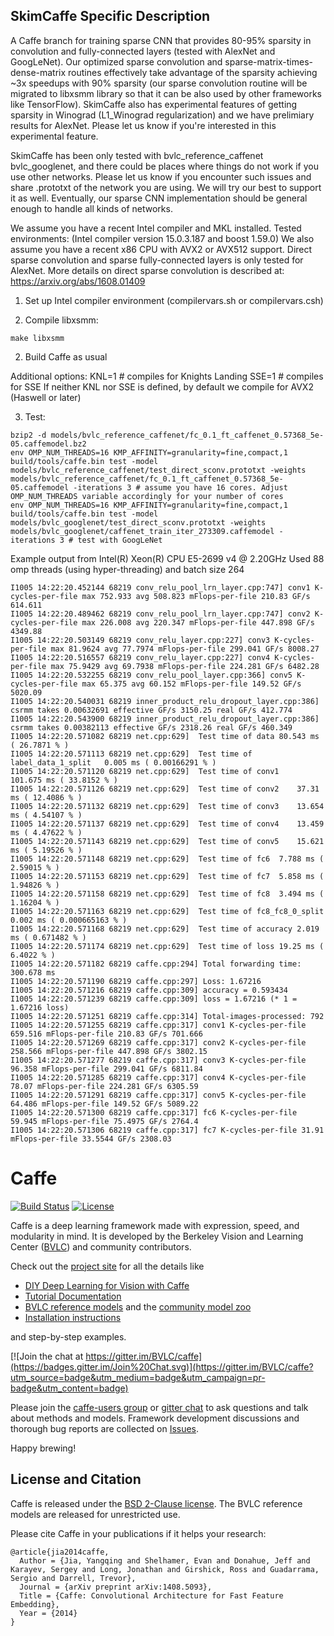 ## SkimCaffe Specific Description

A Caffe branch for training sparse CNN that provides 80-95% sparsity in
convolution and fully-connected layers (tested with AlexNet and GoogLeNet).
Our optimized sparse convolution and sparse-matrix-times-dense-matrix routines
effectively take advantage of the sparsity achieving ~3x speedups with 90%
sparsity (our sparse convolution routine will be migrated to libxsmm library so
that it can be also used by other frameworks like TensorFlow).
SkimCaffe also has experimental features of getting sparsity in Winograd
(L1_Winograd regularization) and we have prelimiary results for AlexNet.
Please let us know if you're interested in this experimental feature.

SkimCaffe has been only tested with bvlc_reference_caffenet bvlc_googlenet, and
there could be places where things do not work if you use other networks.
Please let us know if you encounter such issues and share .prototxt of the
network you are using.
We will try our best to support it as well.
Eventually, our sparse CNN implementation should be general enough to handle
all kinds of networks.

We assume you have a recent Intel compiler and MKL installed.
Tested environments: (Intel compiler version 15.0.3.187 and boost 1.59.0)
We also assume you have a recent x86 CPU with AVX2 or AVX512 support.
Direct sparse convolution and sparse fully-connected layers is only tested for AlexNet.
More details on direct sparse convolution is described at: https://arxiv.org/abs/1608.01409

1) Set up Intel compiler environment (compilervars.sh or compilervars.csh)

2) Compile libxsmm:

```
make libxsmm
```

2) Build Caffe as usual

Additional options:
KNL=1 # compiles for Knights Landing
SSE=1 # compiles for SSE
If neither KNL nor SSE is defined, by default we compile for AVX2 (Haswell or later)

3) Test:

```
bzip2 -d models/bvlc_reference_caffenet/fc_0.1_ft_caffenet_0.57368_5e-05.caffemodel.bz2
env OMP_NUM_THREADS=16 KMP_AFFINITY=granularity=fine,compact,1 build/tools/caffe.bin test -model models/bvlc_reference_caffenet/test_direct_sconv.prototxt -weights models/bvlc_reference_caffenet/fc_0.1_ft_caffenet_0.57368_5e-05.caffemodel -iterations 3 # assume you have 16 cores. Adjust OMP_NUM_THREADS variable accordingly for your number of cores
env OMP_NUM_THREADS=16 KMP_AFFINITY=granularity=fine,compact,1 build/tools/caffe.bin test -model models/bvlc_googlenet/test_direct_sconv.prototxt -weights models/bvlc_googlenet/caffenet_train_iter_273309.caffemodel -iterations 3 # test with GoogLeNet
```

Example output from Intel(R) Xeon(R) CPU E5-2699 v4 @ 2.20GHz
Used 88 omp threads (using hyper-threading) and batch size 264

```
I1005 14:22:20.452144 68219 conv_relu_pool_lrn_layer.cpp:747] conv1 K-cycles-per-file max 752.933 avg 508.823 mFlops-per-file 210.83 GF/s 614.611
I1005 14:22:20.489462 68219 conv_relu_pool_lrn_layer.cpp:747] conv2 K-cycles-per-file max 226.008 avg 220.347 mFlops-per-file 447.898 GF/s 4349.88
I1005 14:22:20.503149 68219 conv_relu_layer.cpp:227] conv3 K-cycles-per-file max 81.9624 avg 77.7974 mFlops-per-file 299.041 GF/s 8008.27
I1005 14:22:20.516557 68219 conv_relu_layer.cpp:227] conv4 K-cycles-per-file max 75.9429 avg 69.7938 mFlops-per-file 224.281 GF/s 6482.28
I1005 14:22:20.532255 68219 conv_relu_pool_layer.cpp:366] conv5 K-cycles-per-file max 65.375 avg 60.152 mFlops-per-file 149.52 GF/s 5020.09
I1005 14:22:20.540031 68219 inner_product_relu_dropout_layer.cpp:386] csrmm takes 0.00632691 effective GF/s 3150.25 real GF/s 412.774
I1005 14:22:20.543900 68219 inner_product_relu_dropout_layer.cpp:386] csrmm takes 0.00382113 effective GF/s 2318.26 real GF/s 460.349
I1005 14:22:20.571082 68219 net.cpp:629]  Test time of data	80.543 ms ( 26.7871 % )
I1005 14:22:20.571113 68219 net.cpp:629]  Test time of label_data_1_split	0.005 ms ( 0.00166291 % )
I1005 14:22:20.571120 68219 net.cpp:629]  Test time of conv1	101.675 ms ( 33.8152 % )
I1005 14:22:20.571126 68219 net.cpp:629]  Test time of conv2	37.31 ms ( 12.4086 % )
I1005 14:22:20.571132 68219 net.cpp:629]  Test time of conv3	13.654 ms ( 4.54107 % )
I1005 14:22:20.571137 68219 net.cpp:629]  Test time of conv4	13.459 ms ( 4.47622 % )
I1005 14:22:20.571143 68219 net.cpp:629]  Test time of conv5	15.621 ms ( 5.19526 % )
I1005 14:22:20.571148 68219 net.cpp:629]  Test time of fc6	7.788 ms ( 2.59015 % )
I1005 14:22:20.571153 68219 net.cpp:629]  Test time of fc7	5.858 ms ( 1.94826 % )
I1005 14:22:20.571158 68219 net.cpp:629]  Test time of fc8	3.494 ms ( 1.16204 % )
I1005 14:22:20.571163 68219 net.cpp:629]  Test time of fc8_fc8_0_split	0.002 ms ( 0.000665163 % )
I1005 14:22:20.571168 68219 net.cpp:629]  Test time of accuracy	2.019 ms ( 0.671482 % )
I1005 14:22:20.571174 68219 net.cpp:629]  Test time of loss	19.25 ms ( 6.4022 % )
I1005 14:22:20.571182 68219 caffe.cpp:294] Total forwarding time: 300.678 ms
I1005 14:22:20.571190 68219 caffe.cpp:297] Loss: 1.67216
I1005 14:22:20.571216 68219 caffe.cpp:309] accuracy = 0.593434
I1005 14:22:20.571239 68219 caffe.cpp:309] loss = 1.67216 (* 1 = 1.67216 loss)
I1005 14:22:20.571251 68219 caffe.cpp:314] Total-images-processed: 792
I1005 14:22:20.571255 68219 caffe.cpp:317] conv1 K-cycles-per-file 659.516 mFlops-per-file 210.83 GF/s 701.666
I1005 14:22:20.571269 68219 caffe.cpp:317] conv2 K-cycles-per-file 258.566 mFlops-per-file 447.898 GF/s 3802.15
I1005 14:22:20.571277 68219 caffe.cpp:317] conv3 K-cycles-per-file 96.358 mFlops-per-file 299.041 GF/s 6811.84
I1005 14:22:20.571285 68219 caffe.cpp:317] conv4 K-cycles-per-file 78.07 mFlops-per-file 224.281 GF/s 6305.59
I1005 14:22:20.571291 68219 caffe.cpp:317] conv5 K-cycles-per-file 64.486 mFlops-per-file 149.52 GF/s 5089.22
I1005 14:22:20.571300 68219 caffe.cpp:317] fc6 K-cycles-per-file 59.945 mFlops-per-file 75.4975 GF/s 2764.4
I1005 14:22:20.571306 68219 caffe.cpp:317] fc7 K-cycles-per-file 31.91 mFlops-per-file 33.5544 GF/s 2308.03
```

# Caffe

[![Build Status](https://travis-ci.org/BVLC/caffe.svg?branch=master)](https://travis-ci.org/BVLC/caffe)
[![License](https://img.shields.io/badge/license-BSD-blue.svg)](LICENSE)

Caffe is a deep learning framework made with expression, speed, and modularity in mind.
It is developed by the Berkeley Vision and Learning Center ([BVLC](http://bvlc.eecs.berkeley.edu)) and community contributors.

Check out the [project site](http://caffe.berkeleyvision.org) for all the details like

- [DIY Deep Learning for Vision with Caffe](https://docs.google.com/presentation/d/1UeKXVgRvvxg9OUdh_UiC5G71UMscNPlvArsWER41PsU/edit#slide=id.p)
- [Tutorial Documentation](http://caffe.berkeleyvision.org/tutorial/)
- [BVLC reference models](http://caffe.berkeleyvision.org/model_zoo.html) and the [community model zoo](https://github.com/BVLC/caffe/wiki/Model-Zoo)
- [Installation instructions](http://caffe.berkeleyvision.org/installation.html)

and step-by-step examples.

[![Join the chat at https://gitter.im/BVLC/caffe](https://badges.gitter.im/Join%20Chat.svg)](https://gitter.im/BVLC/caffe?utm_source=badge&utm_medium=badge&utm_campaign=pr-badge&utm_content=badge)

Please join the [caffe-users group](https://groups.google.com/forum/#!forum/caffe-users) or [gitter chat](https://gitter.im/BVLC/caffe) to ask questions and talk about methods and models.
Framework development discussions and thorough bug reports are collected on [Issues](https://github.com/BVLC/caffe/issues).

Happy brewing!

## License and Citation

Caffe is released under the [BSD 2-Clause license](https://github.com/BVLC/caffe/blob/master/LICENSE).
The BVLC reference models are released for unrestricted use.

Please cite Caffe in your publications if it helps your research:

    @article{jia2014caffe,
      Author = {Jia, Yangqing and Shelhamer, Evan and Donahue, Jeff and Karayev, Sergey and Long, Jonathan and Girshick, Ross and Guadarrama, Sergio and Darrell, Trevor},
      Journal = {arXiv preprint arXiv:1408.5093},
      Title = {Caffe: Convolutional Architecture for Fast Feature Embedding},
      Year = {2014}
    }
